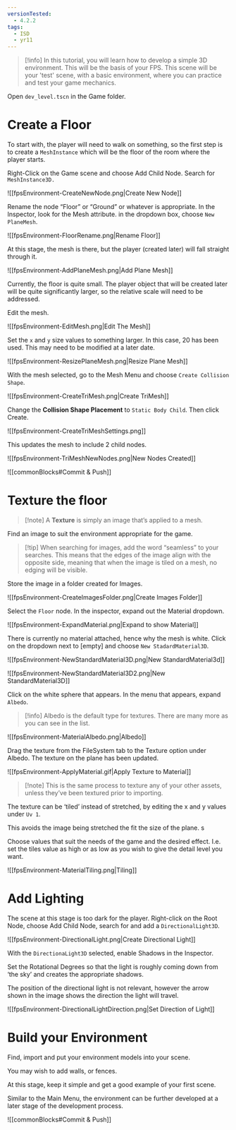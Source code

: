 ```yaml
---
versionTested:
  - 4.2.2
tags:
  - ISD
  - yr11
---
```


> [!info] In this tutorial, you will learn how to develop a simple 3D environment. This will be the basis of your FPS.
> This scene will be your 'test' scene, with a basic environment, where you can practice and test your game mechanics.


Open `dev_level.tscn` in the Game folder.

# Create a Floor


To start with, the player will need to walk on something, so the first step is to create a `MeshInstance` which will be the floor of the room where the player starts.

Right-Click on the Game scene and choose Add Child Node. Search for `MeshInstance3D.`

![[fpsEnvironment-CreateNewNode.png|Create New Node]]

Rename the node “Floor” or “Ground” or whatever is appropriate. In the Inspector, look for the Mesh attribute. in the dropdown box, choose `New PlaneMesh`.

![[fpsEnvironment-FloorRename.png|Rename Floor]]


At this stage, the mesh is there, but the player (created later) will fall straight through it.

![[fpsEnvironment-AddPlaneMesh.png|Add Plane Mesh]]

Currently, the floor is quite small. The player object that will be created later will be quite significantly larger, so the relative scale will need to be addressed.

Edit the mesh.

![[fpsEnvironment-EditMesh.png|Edit The Mesh]]

Set the `x` and `y` size values to something larger. In this case, 20 has been used. This may need to be modified at a later date.

![[fpsEnvironment-ResizePlaneMesh.png|Resize Plane Mesh]]

With the mesh selected, go to the Mesh Menu and choose `Create Collision Shape`.

![[fpsEnvironment-CreateTriMesh.png|Create TriMesh]]

Change the **Collision Shape Placement** to `Static Body Child`. Then click Create.

![[fpsEnvironment-CreateTriMeshSettings.png]]

This updates the mesh to include 2 child nodes.

![[fpsEnvironment-TriMeshNewNodes.png|New Nodes Created]]

![[commonBlocks#Commit & Push]]

# Texture the floor


> [!note] A **Texture** is simply an image that’s applied to a mesh.

Find an image to suit the environment appropriate for the game. 

> [!tip] When searching for images, add the word “seamless” to your searches. This means that the edges of the image align with the opposite side, meaning that when the image is tiled on a mesh, no edging will be visible.

Store the image in a folder created for Images.

![[fpsEnvironment-CreateImagesFolder.png|Create Images Folder]]

Select the `Floor` node. In the inspector, expand out the Material dropdown.

![[fpsEnvironment-ExpandMaterial.png|Expand to show Material]]

There is currently no material attached, hence why the mesh is white. Click on the dropdown next to [empty] and choose `New StadardMaterial3D`.

![[fpsEnvironment-NewStandardMaterial3D.png|New StandardMaterial3d]]

![[fpsEnvironment-NewStandardMaterial3D2.png|New StandardMaterial3D]]

Click on the white sphere that appears. In the menu that appears, expand `Albedo`. 


> [!info] Albedo is the default type for textures. There are many more as you can see in the list.


![[fpsEnvironment-MaterialAlbedo.png|Albedo]]

Drag the texture from the FileSystem tab to the Texture option under Albedo. The texture on the plane has been updated.

![[fpsEnvironment-ApplyMaterial.gif|Apply Texture to Material]]

> [!note] This is the same process to texture any of your other assets, unless they’ve been textured prior to importing.

The texture can be ‘tiled’ instead of stretched, by editing the x and y values under `Uv 1`. 

This avoids the image being stretched the fit the size of the plane. s

Choose values that suit the needs of the game and the desired effect. I.e. set the tiles value as high or as low as you wish to give the detail level you want.

![[fpsEnvironment-MaterialTiling.png|Tiling]]

# Add Lighting

The scene at this stage is too dark for the player. Right-click on the Root Node, choose Add Child Node, search for and add a `DirectionalLight3D`.

![[fpsEnvironment-DirectionalLight.png|Create Directional Light]]

With the `DirectionaLight3D` selected, enable Shadows in the Inspector.

Set the Rotational Degrees so that the light is roughly coming down from ‘the sky’ and creates the appropriate shadows.

The position of the directional light is not relevant, however the arrow shown in the image shows the direction the light will travel. 

![[fpsEnvironment-DirectionalLightDirection.png|Set Direction of Light]]

# Build your Environment

Find, import and put your environment models into your scene.

You may wish to add walls, or fences. 

At this stage, keep it simple and get a good example of your first scene. 

Similar to the Main Menu, the environment can be further developed at a later stage of the development process.

![[commonBlocks#Commit & Push]]